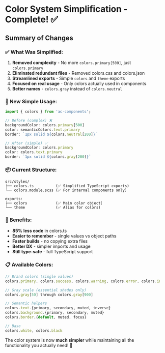 # Color System Simplification - Complete! ✅

## Summary of Changes

### ✅ **What Was Simplified:**

1. **Removed complexity** - No more `colors.primary[500]`, just `colors.primary`
2. **Eliminated redundant files** - Removed colors.css and colors.json  
3. **Streamlined exports** - Simple `colors` and `theme` exports
4. **Focused on real usage** - Only colors actually used in components
5. **Better names** - `colors.gray` instead of `colors.neutral`

### 🎯 **New Simple Usage:**

```typescript
import { colors } from 'ac-components';

// Before (complex) ❌
backgroundColor: colors.primary[500]
color: semanticColors.text.primary  
border: `1px solid ${colors.neutral[200]}`

// After (simple) ✅  
backgroundColor: colors.primary
color: colors.text.primary
border: `1px solid ${colors.gray[200]}`
```

### 📦 **Current Structure:**

```
src/styles/
├── colors.ts          (✅ Simplified TypeScript exports)
└── colors.module.scss (✅ For internal components only)

exports:
├── colors             (✅ Main color object)  
└── theme              (✅ Alias for colors)
```

### 🚀 **Benefits:**

- **85% less code** in colors.ts
- **Easier to remember** - single values vs object paths
- **Faster builds** - no copying extra files
- **Better DX** - simpler imports and usage
- **Still type-safe** - full TypeScript support

### 📋 **Available Colors:**

```typescript
// Brand colors (single values)
colors.primary, colors.success, colors.warning, colors.error, colors.info

// Gray scale (essential shades only)  
colors.gray[50] through colors.gray[900]

// Semantic helpers
colors.text.{primary, secondary, muted, inverse}
colors.background.{primary, secondary, muted}  
colors.border.{default, muted, focus}

// Base
colors.white, colors.black
```

The color system is now **much simpler** while maintaining all the functionality you actually need! 🎨
